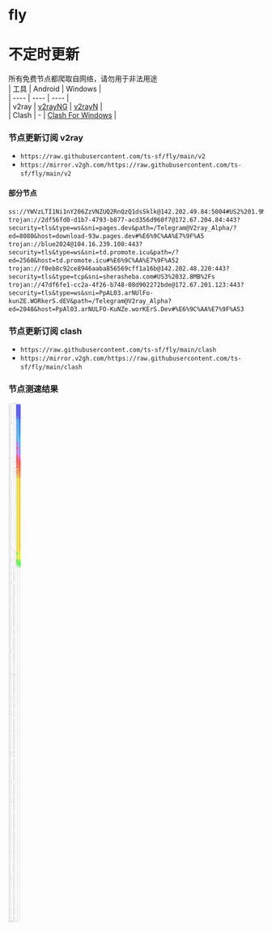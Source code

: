# fly
# 不定时更新
所有免费节点都爬取自网络，请勿用于非法用途  
|  工具  | Android  | Windows  |  
|  ----  | ----   | ----  |  
| v2ray  | [v2rayNG](https://github.com/2dust/v2rayNG/releases) | [v2rayN](https://github.com/2dust/v2rayN/releases) |  
| Clash  | - | [Clash For Windows](https://github.com/2dust/clashN/releases) | 
  
### 节点更新订阅  v2ray
- `https://raw.githubusercontent.com/ts-sf/fly/main/v2`  
- `https://mirror.v2gh.com/https://raw.githubusercontent.com/ts-sf/fly/main/v2`  

#### 部分节点  
``` 
ss://YWVzLTI1Ni1nY206ZzVNZUQ2RnQzQ1dsSklk@142.202.49.84:5004#US2%201.9MB%2Fs
trojan://2df56fd0-d1b7-4793-b877-acd356d960f7@172.67.204.84:443?security=tls&type=ws&sni=pages.dev&path=/Telegram@V2ray_Alpha/?ed=8080&host=download-93w.pages.dev#%E6%9C%AA%E7%9F%A5
trojan://blue2024@104.16.239.100:443?security=tls&type=ws&sni=td.promote.icu&path=/?ed=2560&host=td.promote.icu#%E6%9C%AA%E7%9F%A52
trojan://f0eb8c92ce8946aaba856569cff1a16b@142.202.48.220:443?security=tls&type=tcp&sni=sherasheba.com#US3%2032.8MB%2Fs
trojan://47df6fe1-cc2a-4f26-b748-08d902272bde@172.67.201.123:443?security=tls&type=ws&sni=PpAL03.arNUlFo-kunZE.WORkerS.dEV&path=/Telegram@V2ray_Alpha?ed=2048&host=PpAl03.arNULFO-KuNZe.worKErS.Dev#%E6%9C%AA%E7%9F%A53
```
### 节点更新订阅  clash
- `https://raw.githubusercontent.com/ts-sf/fly/main/clash`  
- `https://mirror.v2gh.com/https://raw.githubusercontent.com/ts-sf/fly/main/clash`  

### 节点测速结果
![image](traffic.png)
